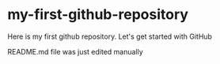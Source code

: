 # my-first-github-repository
Here is my first github repository. Let's get started with GitHub

README.md file was just edited manually
